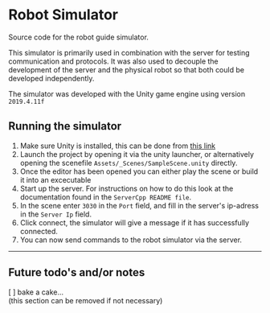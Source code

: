 # Robot Simulator
Source code for the robot guide simulator.  

This simulator is primarily used in combination with the server for testing communication and protocols. It was also used to decouple the development of the server and the physical robot so that both could be developed independently.

The simulator was developed with the Unity game engine using version `2019.4.11f`

## Running the simulator
1) Make sure Unity is installed, this can be done from [this link](https://unity3d.com/get-unity/download)
2) Launch the project by opening it via the unity launcher, or alternatively opening the scenefile `Assets/_Scenes/SampleScene.unity` directly.
3) Once the editor has been opened you can either play the scene or build it into an excecutable
4) Start up the server. For instructions on how to do this look at the documentation found in the `ServerCpp README file`.
5) In the scene enter `3030` in the `Port` field, and fill in the server's ip-adress in the `Server Ip` field.
6) Click connect, the simulator will give a message if it has successfully connected.
7) You can now send commands to the robot simulator via the server.

---

## Future todo's and/or notes
[ ] bake a cake...  
(this section can be removed if not necessary)